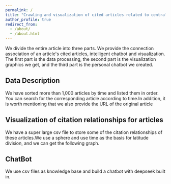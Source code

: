 ```yaml
---
permalink: /
title: "Crawling and visualization of cited articles related to central articles"
author_profile: true
redirect_from: 
  - /about/
  - /about.html
---
```

We divide the entire article into three parts. We provide the connection association of an article's cited articles, intelligent chatbot and visualization. The first part is the data processing, the second part is the visualization graphics we get, and the third part is the personal chatbot we created.

Data Description
---
We have sorted more than 1,000 articles by time and listed them in order. You can search for the corresponding article according to time.In addition, it is worth mentioning that we also provide the URL of the original article

Visualization of citation relationships for articles
----
We have a super large csv file to store some of the citation relationships of these articles.We use a sphere and use time as the basis for latitude division, and we can get the following graph.

ChatBot
---
We use csv files as knowledge base and build a chatbot with deepseek built in.
